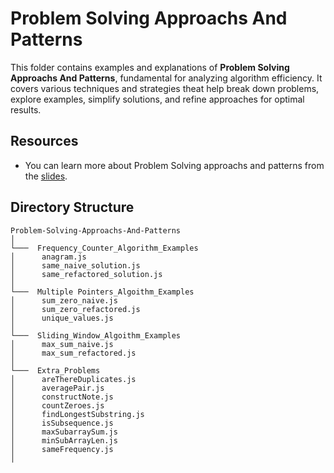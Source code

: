 # Problem Solving Approachs And Patterns

This folder contains examples and explanations of **Problem Solving Approachs And Patterns**, fundamental for analyzing algorithm efficiency. It covers various techniques and strategies theat help break down problems, explore examples, simplify solutions, and refine approaches for optimal results.

## Resources

- You can learn more about Problem Solving approachs and patterns from the [slides](https://cs.slides.com/colt_steele/problem-solving-patterns/fullscreen).

## Directory Structure

```
Problem-Solving-Approachs-And-Patterns
│
└───  Frequency_Counter_Algorithm_Examples
│      anagram.js
│      same_naive_solution.js
│      same_refactored_solution.js
│
└───  Multiple Pointers_Algoithm_Examples
│      sum_zero_naive.js
│      sum_zero_refactored.js
│      unique_values.js
│
└───  Sliding_Window_Algoithm_Examples
│      max_sum_naive.js
│      max_sum_refactored.js
│
└───  Extra_Problems
│      areThereDuplicates.js
│      averagePair.js
│      constructNote.js
│      countZeroes.js
│      findLongestSubstring.js
│      isSubsequence.js
│      maxSubarraySum.js
│      minSubArrayLen.js
│      sameFrequency.js
│
```
